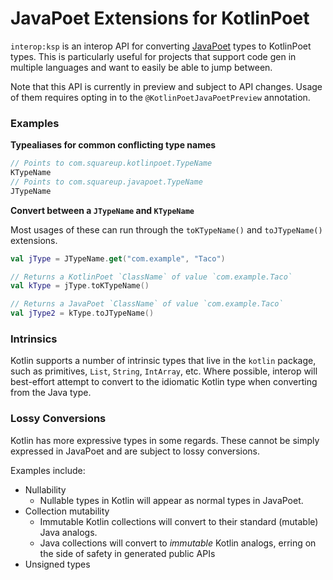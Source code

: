 JavaPoet Extensions for KotlinPoet
===================

`interop:ksp` is an interop API for converting [JavaPoet](https://github.com/squareup/javapoet)
types to KotlinPoet types. This is particularly useful for projects that support code gen in
multiple languages and want to easily be able to jump between.

Note that this API is currently in preview and subject to API changes. Usage of them requires opting
in to the `@KotlinPoetJavaPoetPreview` annotation.

### Examples

**Typealiases for common conflicting type names**

```kotlin
// Points to com.squareup.kotlinpoet.TypeName
KTypeName
// Points to com.squareup.javapoet.TypeName
JTypeName
```

**Convert between a `JTypeName` and `KTypeName`**

Most usages of these can run through the `toKTypeName()` and `toJTypeName()` extensions.

```kotlin
val jType = JTypeName.get("com.example", "Taco")

// Returns a KotlinPoet `ClassName` of value `com.example.Taco`
val kType = jType.toKTypeName()

// Returns a JavaPoet `ClassName` of value `com.example.Taco`
val jType2 = kType.toJTypeName()
```

### Intrinsics

Kotlin supports a number of intrinsic types that live in the `kotlin` package, such as primitives,
`List`, `String`, `IntArray`, etc. Where possible, interop will best-effort attempt to convert to
the idiomatic Kotlin type when converting from the Java type.

### Lossy Conversions

Kotlin has more expressive types in some regards. These cannot be simply expressed in JavaPoet and
are subject to lossy conversions.

Examples include:
- Nullability
  - Nullable types in Kotlin will appear as normal types in JavaPoet.
- Collection mutability
  - Immutable Kotlin collections will convert to their standard (mutable) Java analogs.
  - Java collections will convert to _immutable_ Kotlin analogs, erring on the side of safety in generated public APIs
- Unsigned types
